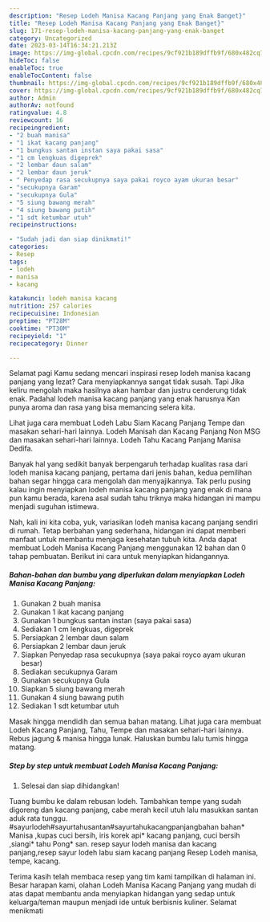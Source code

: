 ```yaml
---
description: "Resep Lodeh Manisa Kacang Panjang yang Enak Banget}"
title: "Resep Lodeh Manisa Kacang Panjang yang Enak Banget}"
slug: 171-resep-lodeh-manisa-kacang-panjang-yang-enak-banget
category: Uncategorized
date: 2023-03-14T16:34:21.213Z
image: https://img-global.cpcdn.com/recipes/9cf921b189dffb9f/680x482cq70/lodeh-manisa-kacang-panjang-foto-resep-utama.jpg
hideToc: false
enableToc: true
enableTocContent: false
thumbnail: https://img-global.cpcdn.com/recipes/9cf921b189dffb9f/680x482cq70/lodeh-manisa-kacang-panjang-foto-resep-utama.jpg
cover: https://img-global.cpcdn.com/recipes/9cf921b189dffb9f/680x482cq70/lodeh-manisa-kacang-panjang-foto-resep-utama.jpg
author: Admin
authorAv: notfound
ratingvalue: 4.8
reviewcount: 16
recipeingredient:
- "2 buah manisa"
- "1 ikat kacang panjang"
- "1 bungkus santan instan saya pakai sasa"
- "1 cm lengkuas digeprek"
- "2 lembar daun salam"
- "2 lembar daun jeruk"
- " Penyedap rasa secukupnya saya pakai royco ayam ukuran besar"
- "secukupnya Garam"
- "secukupnya Gula"
- "5 siung bawang merah"
- "4 siung bawang putih"
- "1 sdt ketumbar utuh"
recipeinstructions:

- "Sudah jadi dan siap dinikmati!"
categories:
- Resep
tags:
- lodeh
- manisa
- kacang

katakunci: lodeh manisa kacang 
nutrition: 257 calories
recipecuisine: Indonesian
preptime: "PT28M"
cooktime: "PT30M"
recipeyield: "1"
recipecategory: Dinner

---
```



Selamat pagi Kamu sedang mencari inspirasi resep lodeh manisa kacang panjang yang lezat? Cara menyiapkannya sangat tidak susah. Tapi Jika keliru mengolah maka hasilnya akan hambar dan justru cenderung tidak enak. Padahal lodeh manisa kacang panjang yang enak harusnya Kan punya aroma dan rasa yang bisa memancing selera kita.


Lihat juga cara membuat Lodeh Labu Siam Kacang Panjang Tempe dan masakan sehari-hari lainnya. Lodeh Manisah dan Kacang Panjang Non MSG dan masakan sehari-hari lainnya. Lodeh Tahu Kacang Panjang Manisa Dedifa.

Banyak hal yang sedikit banyak berpengaruh terhadap kualitas rasa dari lodeh manisa kacang panjang, pertama dari jenis bahan, kedua pemilihan bahan segar hingga cara mengolah dan menyajikannya. Tak perlu pusing kalau ingin menyiapkan lodeh manisa kacang panjang yang enak di mana pun kamu berada, karena asal sudah tahu triknya maka hidangan ini mampu menjadi suguhan istimewa.


Nah, kali ini kita coba, yuk, variasikan lodeh manisa kacang panjang sendiri di rumah. Tetap berbahan yang sederhana, hidangan ini dapat memberi manfaat untuk membantu menjaga kesehatan tubuh kita. Anda dapat membuat Lodeh Manisa Kacang Panjang menggunakan 12 bahan dan 0 tahap pembuatan. Berikut ini cara untuk menyiapkan hidangannya.

<!--inarticleads1-->

##### Bahan-bahan dan bumbu yang diperlukan dalam menyiapkan Lodeh Manisa Kacang Panjang:

1. Gunakan 2 buah manisa
1. Gunakan 1 ikat kacang panjang
1. Gunakan 1 bungkus santan instan (saya pakai sasa)
1. Sediakan 1 cm lengkuas, digeprek
1. Persiapkan 2 lembar daun salam
1. Persiapkan 2 lembar daun jeruk
1. Siapkan  Penyedap rasa secukupnya (saya pakai royco ayam ukuran besar)
1. Sediakan secukupnya Garam
1. Gunakan secukupnya Gula
1. Siapkan 5 siung bawang merah
1. Gunakan 4 siung bawang putih
1. Sediakan 1 sdt ketumbar utuh


Masak hingga mendidih dan semua bahan matang. Lihat juga cara membuat Lodeh Kacang Panjang, Tahu, Tempe dan masakan sehari-hari lainnya. Rebus jagung &amp; manisa hingga lunak. Haluskan bumbu lalu tumis hingga matang. 

<!--inarticleads2-->

##### Step by step untuk membuat Lodeh Manisa Kacang Panjang:


1. Selesai dan siap dihidangkan!

Tuang bumbu ke dalam rebusan lodeh. Tambahkan tempe yang sudah digoreng dan kacang panjang, cabe merah kecil utuh lalu masukkan santan aduk rata tunggu. #sayurlodeh#sayurtahusantan#sayurtahukacangpanjangbahan bahan* Manisa ,kupas cuci bersih, iris korek api* kacang panjang, cuci bersih ,siangi* tahu Pong* san. resep sayur lodeh manisa dan kacang panjang,resep sayur lodeh labu siam kacang panjang Resep Lodeh manisa, tempe, kacang. 

Terima kasih telah membaca resep yang tim kami tampilkan di halaman ini. Besar harapan kami, olahan Lodeh Manisa Kacang Panjang yang mudah di atas dapat membantu anda menyiapkan hidangan yang sedap untuk keluarga/teman maupun menjadi ide untuk berbisnis kuliner. Selamat menikmati
